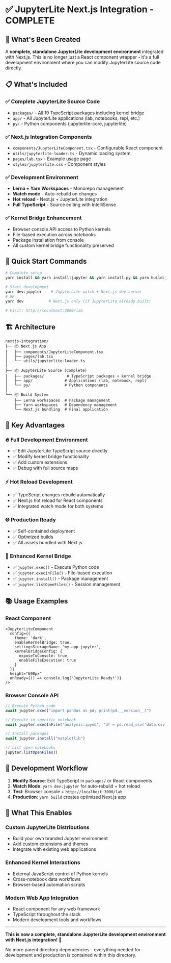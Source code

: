 # ✅ JupyterLite Next.js Integration - COMPLETE

## 🎉 What's Been Created

A **complete, standalone JupyterLite development environment** integrated with Next.js. This is no longer just a React component wrapper - it's a full development environment where you can modify JupyterLite source code directly.

## 📋 What's Included

### ✅ **Complete JupyterLite Source Code**
- `packages/` - All 19 TypeScript packages including kernel bridge
- `app/` - All JupyterLite applications (lab, notebooks, repl, etc.)
- `py/` - Python components (jupyterlite-core, jupyterlite)

### ✅ **Next.js Integration Components**
- `components/JupyterLiteComponent.tsx` - Configurable React component
- `utils/jupyterlite-loader.ts` - Dynamic loading system
- `pages/lab.tsx` - Example usage page
- `styles/jupyterlite.css` - Component styles

### ✅ **Development Environment**
- **Lerna + Yarn Workspaces** - Monorepo management
- **Watch mode** - Auto-rebuild on changes  
- **Hot reload** - Next.js + JupyterLite integration
- **Full TypeScript** - Source editing with IntelliSense

### ✅ **Kernel Bridge Enhancement**
- Browser console API access to Python kernels
- File-based execution across notebooks
- Package installation from console
- All custom kernel bridge functionality preserved

## 🚀 Quick Start Commands

```bash
# Complete setup
yarn install && yarn install:jupyter && yarn install:py && yarn build:jupyter

# Start development
yarn dev:jupyter    # JupyterLite watch + Next.js dev server
# OR
yarn dev           # Next.js only (if JupyterLite already built)

# Visit: http://localhost:3000/lab
```

## 🏗️ Architecture

```
nextjs-integration/
├── 📦 Next.js App
│   ├── components/JupyterLiteComponent.tsx
│   ├── pages/lab.tsx  
│   └── utils/jupyterlite-loader.ts
│
├── 📦 JupyterLite Source (Complete)
│   ├── packages/          # TypeScript packages + kernel bridge
│   ├── app/              # Applications (lab, notebook, repl)
│   └── py/               # Python components
│
└── 📦 Build System
    ├── Lerna workspaces  # Package management
    ├── Yarn workspaces   # Dependency management  
    └── Next.js bundling  # Final application
```

## 🎯 Key Advantages

### **🔥 Full Development Environment**
- ✅ Edit JupyterLite TypeScript source directly
- ✅ Modify kernel bridge functionality 
- ✅ Add custom extensions
- ✅ Debug with full source maps

### **⚡ Hot Reload Development**  
- ✅ TypeScript changes rebuild automatically
- ✅ Next.js hot reload for React components
- ✅ Integrated watch mode for both systems

### **🌐 Production Ready**
- ✅ Self-contained deployment
- ✅ Optimized builds
- ✅ All assets bundled with Next.js

### **🧪 Enhanced Kernel Bridge**
- ✅ `jupyter.exec()` - Execute Python code
- ✅ `jupyter.execInFile()` - File-based execution
- ✅ `jupyter.install()` - Package management
- ✅ `jupyter.listOpenFiles()` - Session management

## 📚 Usage Examples

### React Component
```tsx
<JupyterLiteComponent
  config={{
    theme: 'dark',
    enableKernelBridge: true,
    settingsStorageName: 'my-app-jupyter',
    kernelBridgeConfig: {
      exposeToConsole: true,
      enableFileExecution: true
    }
  }}
  height="600px"
  onReady={() => console.log('JupyterLite Ready!')}
/>
```

### Browser Console API
```javascript
// Execute Python code
await jupyter.exec("import pandas as pd; print(pd.__version__)")

// Execute in specific notebook
await jupyter.execInFile("analysis.ipynb", "df = pd.read_csv('data.csv')")

// Install packages
await jupyter.install("matplotlib")

// List open notebooks
jupyter.listOpenFiles()
```

## 🔧 Development Workflow

1. **Modify Source**: Edit TypeScript in `packages/` or React components
2. **Watch Mode**: `yarn dev:jupyter` for auto-rebuild + hot reload
3. **Test**: Browser console + `http://localhost:3000/lab`
4. **Production**: `yarn build` creates optimized Next.js app

## 🎊 What This Enables

### **Custom JupyterLite Distributions**
- Build your own branded Jupyter environment
- Add custom extensions and themes
- Integrate with existing web applications

### **Enhanced Kernel Interactions**
- External JavaScript control of Python kernels
- Cross-notebook data workflows  
- Browser-based automation scripts

### **Modern Web App Integration**
- React component for any web framework
- TypeScript throughout the stack
- Modern development tools and workflows

---

**This is now a complete, standalone JupyterLite development environment with Next.js integration!** 🎉

No more parent directory dependencies - everything needed for development and production is contained within this directory.